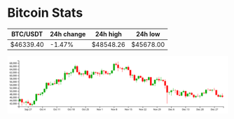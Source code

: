 # Bitcoin Stats

BTC/USDT|24h change|24h high|24h low|
|---|---|---|---|
|$46339.40|-1.47%|$48548.26|$45678.00|

<img src="./chart.svg">
